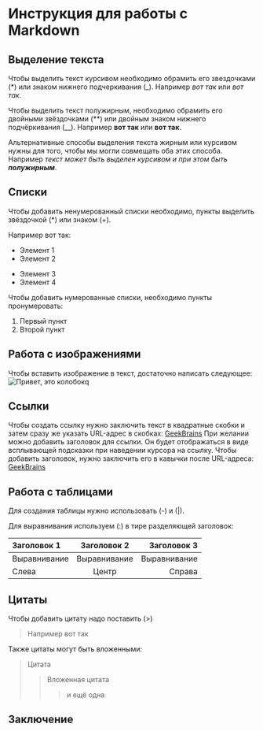 # Инструкция для работы с Markdown

## Выделение текста

Чтобы выделить текст курсивом необходимо обрамить его звездочками (*) или знаком нижнего подчеркивания (_). Например *вот так* или _вот так_.

Чтобы выделить текст полужирным, необходимо обрамить его двойными звёздочками (**) или двойным знаком нижнего подчёркивания (__). Например **вот так** или __вот так__.

Альтернативные способы выделения текста жирным или курсивом нужны для того, чтобы мы могли совмещать оба этих способа. Например _текст может быть выделен курсивом и при этом быть **полужирным**_.

## Списки

Чтобы добавить ненумерованный списки необходимо, пункты выделить звёздочкой (*) или знаком (+).  

Например вот так:
 * Элемент 1
 * Элемент 2
 + Элемент 3
 + Элемент 4

Чтобы добавить нумерованные списки, необходимо пункты пронумеровать:
1. Первый пункт
2. Второй пункт

## Работа с изображениями

Чтобы вставить изображение в текст, достаточно написать следующее:
![Привет, это колобок](funny-cartoon-3d-1024x768.jpg)q
## Ссылки

Чтобы создать ссылку нужно заключить текст в квадратные скобки и затем сразу же указать URL-адрес в скобках: [GeekBrains](gb.ru)
При желании можно добавить заголовок для ссылки. Он будет отображаться в виде всплывающей подсказки при наведении курсора на ссылку. Чтобы добавить заголовок, нужно заключить его в кавычки после URL-адреса: [GeekBrains](gb.ru "Образовательная платформа")

## Работа с таблицами

Для создания таблицы нужно использовать (-) и (|).

Для выравнивания используем (:) в тире разделяющей заголовок:

| Заголовок 1 | Заголовок 2 | Заголовок 3 |
| :--- | :-----: | ---: |
| Выравнивание | Выравнивание | Выравнивание |
| Слева | Центр | Справа |

## Цитаты

Чтобы добавить цитату надо поставить (>)

>Например вот так

Также цитаты могут быть вложенными:

>Цитата
>>Вложенная цитата
>>>и ещё одна

## Заключение